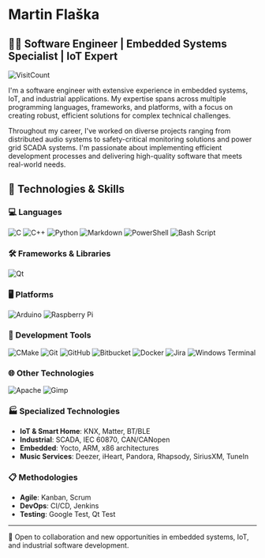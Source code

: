# Martin Flaška

## 👨‍💻 Software Engineer | Embedded Systems Specialist | IoT Expert

![VisitCount](https://komarev.com/ghpvc/?username=martin-flaska&style=for-the-badge&color=282c34)

I'm a software engineer with extensive experience in embedded systems, IoT, and industrial applications. My expertise spans across multiple programming languages, frameworks, and platforms, with a focus on creating robust, efficient solutions for complex technical challenges.

Throughout my career, I've worked on diverse projects ranging from distributed audio systems to safety-critical monitoring solutions and power grid SCADA systems. I'm passionate about implementing efficient development processes and delivering high-quality software that meets real-world needs.

## 🔧 Technologies & Skills

### 💻 Languages
![C](https://img.shields.io/badge/c-%2300599C.svg?style=for-the-badge&logo=c&logoColor=white)
![C++](https://img.shields.io/badge/c++-%2300599C.svg?style=for-the-badge&logo=c%2B%2B&logoColor=white)
![Python](https://img.shields.io/badge/python-3670A0?style=for-the-badge&logo=python&logoColor=ffdd54)
![Markdown](https://img.shields.io/badge/markdown-%23000000.svg?style=for-the-badge&logo=markdown&logoColor=white)
![PowerShell](https://img.shields.io/badge/PowerShell-%235391FE.svg?style=for-the-badge&logo=powershell&logoColor=white)
![Bash Script](https://img.shields.io/badge/bash_script-%23121011.svg?style=for-the-badge&logo=gnu-bash&logoColor=white)

### 🛠️ Frameworks & Libraries
![Qt](https://img.shields.io/badge/Qt-%23217346.svg?style=for-the-badge&logo=Qt&logoColor=white)

### 🖥️ Platforms
![Arduino](https://img.shields.io/badge/-Arduino-00979D?style=for-the-badge&logo=Arduino&logoColor=white)
![Raspberry Pi](https://img.shields.io/badge/-Raspberry_Pi-C51A4A?style=for-the-badge&logo=Raspberry-Pi)

### 🔧 Development Tools
![CMake](https://img.shields.io/badge/CMake-%23008FBA.svg?style=for-the-badge&logo=cmake&logoColor=white)
![Git](https://img.shields.io/badge/git-%23F05033.svg?style=for-the-badge&logo=git&logoColor=white)
![GitHub](https://img.shields.io/badge/github-%23121011.svg?style=for-the-badge&logo=github&logoColor=white)
![Bitbucket](https://img.shields.io/badge/bitbucket-%230047B3.svg?style=for-the-badge&logo=bitbucket&logoColor=white)
![Docker](https://img.shields.io/badge/docker-%230db7ed.svg?style=for-the-badge&logo=docker&logoColor=white)
![Jira](https://img.shields.io/badge/jira-%230A0FFF.svg?style=for-the-badge&logo=jira&logoColor=white)
![Windows Terminal](https://img.shields.io/badge/Windows%20Terminal-%234D4D4D.svg?style=for-the-badge&logo=windows-terminal&logoColor=white)

### 🌐 Other Technologies
![Apache](https://img.shields.io/badge/apache-%23D42029.svg?style=for-the-badge&logo=apache&logoColor=white)
![Gimp](https://img.shields.io/badge/Gimp-657D8B?style=for-the-badge&logo=gimp&logoColor=FFFFFF)

### 🏭 Specialized Technologies
- **IoT & Smart Home**: KNX, Matter, BT/BLE
- **Industrial**: SCADA, IEC 60870, CAN/CANopen
- **Embedded**: Yocto, ARM, x86 architectures
- **Music Services**: Deezer, iHeart, Pandora, Rhapsody, SiriusXM, TuneIn

### 📋 Methodologies
- **Agile**: Kanban, Scrum
- **DevOps**: CI/CD, Jenkins
- **Testing**: Google Test, Qt Test

---

💼 Open to collaboration and new opportunities in embedded systems, IoT, and industrial software development.
